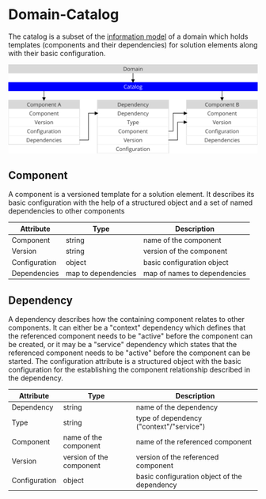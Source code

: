Domain-Catalog
==============

The catalog is a subset of the [information model](./Model.md) of a
domain which holds templates (components and their dependencies) for solution
elements along with their basic configuration.

<img src="./assets/catalog.svg" alt="Catalog" width="560"/>

Component
--------

A component is a versioned template for a solution element. It describes its
basic configuration with the help of a structured object and a set of named
dependencies to other components

| Attribute     | Type                | Description                  |
|---------------|---------------------|------------------------------|
| Component     | string              | name of the component        |
| Version       | string              | version of the component     |
| Configuration | object              | basic configuration object   |
| Dependencies  | map to dependencies | map of names to dependencies |

Dependency
----------

A dependency describes how the containing component relates to other components.
It can either be a "context" dependency which defines that the referenced
component needs to be "active" before the component can be created,
or it may be a "service" dependency which states that the referenced component
needs to be "active" before the component can be started.
The configuration attribute is a structured object with the basic configuration
for the establishing the component relationship described in the dependency.


| Attribute     | Type                     | Description                                  |
|---------------|--------------------------|----------------------------------------------|
| Dependency    | string                   | name of the dependency                       |
| Type          | string                   | type of dependency ("context"/"service")     |
| Component     | name of the component    | name of the referenced component             |
| Version       | version of the component | version of the referenced component          |
| Configuration | object                   | basic configuration object of the dependency |
